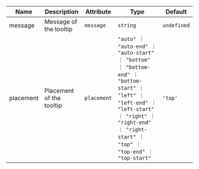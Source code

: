 | Name       | Description                   | Attribute        | Type                                      | Default             |
|------------|-------------------------------|------------------|-------------------------------------------|---------------------|
|<div className="Api__Table"> <div>message</div> <div className="Api__Table Docs__Tags"></div></div>| Message of the tooltip | `message` | `string` | `undefined` |
|<div className="Api__Table"> <div>placement</div> <div className="Api__Table Docs__Tags"></div></div>| Placement of the tooltip | `placement` | `"auto" ｜ "auto-end" ｜ "auto-start" ｜ "bottom" ｜ "bottom-end" ｜ "bottom-start" ｜ "left" ｜ "left-end" ｜ "left-start" ｜ "right" ｜ "right-end" ｜ "right-start" ｜ "top" ｜ "top-end" ｜ "top-start"` | `'top'` |
